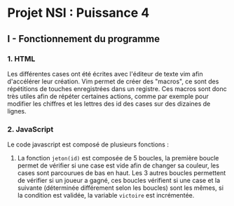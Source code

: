 # Projet NSI : Puissance 4

## I - Fonctionnement du programme 
### 1. HTML
Les différentes cases ont été écrites avec l'éditeur de texte vim afin d'accélérer leur création. Vim permet de créer des "macros", ce sont des répétitions de touches enregistrées dans un registre. Ces macros sont donc très utiles afin de répéter certaines actions, comme par exemple pour modifier les chiffres et les lettres des id des cases sur des dizaines de lignes.

### 2. JavaScript
Le code javascript est composé de plusieurs fonctions :

1. La fonction ``jeton(id)`` est composée de 5 boucles, la première boucle permet de vérifier si une case est vide afin de changer sa couleur, les cases sont parcourues de bas en haut. Les 3 autres boucles permettent de vérifier si un joueur a gagné, ces boucles vérifient si une case et la suivante (déterminée différement selon les boucles) sont les mêmes, si la condition est validée, la variable ``victoire`` est incrémentée.

